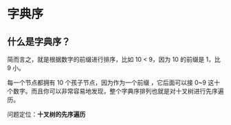 # 字典序
## 什么是字典序？
简而言之，就是根据数字的前缀进行排序，比如 10 < 9，因为 10 的前缀是 1，比 9 小。

每一个节点都拥有 10 个孩子节点，因为作为一个前缀 ，它后面可以接 0~9 这十个数字。而且你可以非常容易地发现，整个字典序排列也就是对十叉树进行先序遍历。

问题定位：**十叉树的先序遍历**